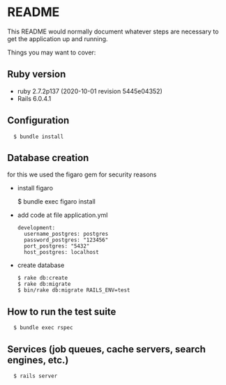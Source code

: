 # README

This README would normally document whatever steps are necessary to get the
application up and running.

Things you may want to cover:

## Ruby version
  - ruby 2.7.2p137 (2020-10-01 revision 5445e04352) 
  - Rails 6.0.4.1

## Configuration

      $ bundle install
## Database creation

for this we used the figaro gem for security reasons 

- install figaro
      
     $ bundle exec figaro install 

- add code at file application.yml
 
      development:
        username_postgres: postgres
        password_postgres: "123456"
        port_postgres: "5432"
        host_postgres: localhost

- create database
      
      $ rake db:create
      $ rake db:migrate
      $ bin/rake db:migrate RAILS_ENV=test
## How to run the test suite
      
      $ bundle exec rspec

## Services (job queues, cache servers, search engines, etc.)

      $ rails server

